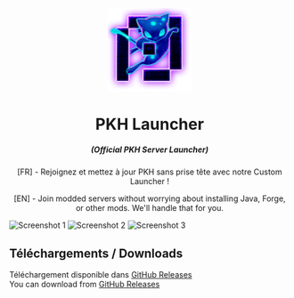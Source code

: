 <p align="center"><img src="./app/assets/images/SealCircle.png" width="150px" height="150px" alt="aventium softworks"></p>

<h1 align="center">PKH Launcher</h1>

<em><h5 align="center">(Official PKH Server Launcher)</h5></em>

<p align="center">[FR] - Rejoignez et mettez à jour PKH sans prise tête avec notre Custom Launcher !</p>
<p align="center">[EN] - Join modded servers without worrying about installing Java, Forge, or other mods. We'll handle that for you.</p>

![Screenshot 1](https://i.imgur.com/hbsEKJF.png)
![Screenshot 2](https://i.imgur.com/03eQ011.png)
![Screenshot 3](https://i.imgur.com/pfO6Nsr.png)

## Téléchargements / Downloads

Téléchargement disponible dans [GitHub Releases](https://github.com/PKH-SERVER/PKHLauncher/releases/download/PKH_Launcher/PKH.Launcher-setup-1.0.0.exe)<br>
You can download from [GitHub Releases](https://github.com/PKH-SERVER/PKHLauncher/releases/download/PKH_Launcher/PKH.Launcher-setup-1.0.0.exe)
